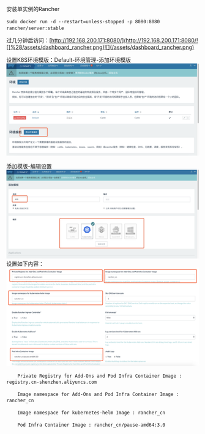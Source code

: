 安装单实例的Rancher

`sudo docker run -d --restart=unless-stopped -p 8080:8080 rancher/server:stable`

过几分钟后访问：[http://192.168.200.171:8080/](http://192.168.200.171:8080/![]%28/assets/dashboard_rancher.png)![](/assets/dashboard_rancher.png)

设置K8S环境模版：Default-环境管理-添加环境模版![](/assets/add_environment_template_1.png)

添加模版-编辑设置![](/assets/add_template.png)设置如下内容：![](/assets/setting_k8s_template_config.png)



```
    Private Registry for Add-Ons and Pod Infra Container Image : registry.cn-shenzhen.aliyuncs.com

    Image namespace for Add-Ons and Pod Infra Container Image : rancher_cn

    Image namespace for kubernetes-helm Image : rancher_cn

    Pod Infra Container Image : rancher_cn/pause-amd64:3.0
```





